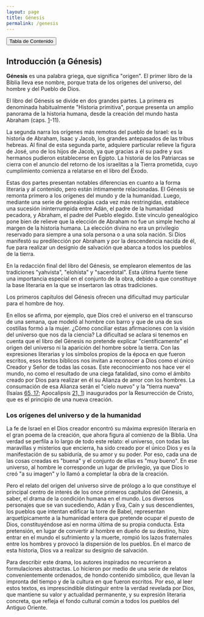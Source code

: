 ```yaml
---
layout: page
title: Génesis
permalink: /genesis
---
```


<input type="button" popovertarget="toc" value="Tabla de Contenido">

<div id="toc" markdown="1" popover>

- Tabla de contenido
{:toc}
</div>

## Introducción (a Génesis)

**Génesis** es una palabra griega, que significa "origen". El primer libro de la Biblia lleva ese nombre, porque trata de los orígenes del universo, del hombre y del Pueblo de Dios.

El libro del Génesis se divide en dos grandes partes. La primera es denominada habitualmente "Historia primitiva", porque presenta un amplio panorama de la historia humana, desde la creación del mundo hasta Abraham (caps. [1](#c1)-11).

La segunda narra los orígenes más remotos del pueblo de Israel: es la historia de Abraham, Isaac y Jacob, los grandes antepasados de las tribus hebreas. Al final de esta segunda parte, adquiere particular relieve la figura de José, uno de los hijos de Jacob, ya que gracias a él su padre y sus hermanos pudieron establecerse en Egipto. La historia de los Patriarcas se cierra con el anuncio del retorno de los israelitas a la Tierra prometida, cuyo cumplimiento comienza a relatarse en el libro del Éxodo.

Estas dos partes presentan notables diferencias en cuanto a la forma literaria y al contenido, pero están íntimamente relacionadas. El Génesis se remonta primero a los orígenes del mundo y de la humanidad. Luego, mediante una serie de genealogías cada vez más restringidas, establece una sucesión ininterrumpida entre Adán, el padre de la humanidad pecadora, y Abraham, el padre del Pueblo elegido. Este vínculo genealógico pone bien de relieve que la elección de Abraham no fue un simple hecho al margen de la historia humana. La elección divina no era un privilegio reservado para siempre a una sola persona o a una sola nación. Si Dios manifestó su predilección por Abraham y por la descendencia nacida de él, fue para realizar un designio de salvación que abarca a todos los pueblos de la tierra.

En la redacción final del libro del Génesis, se emplearon elementos de las tradiciones "yahvista", "elohísta" y "sacerdotal". Esta última fuente tiene una importancia especial en el conjunto de la obra, debido a que constituye la base literaria en la que se insertaron las otras tradiciones.

Los primeros capítulos del Génesis ofrecen una dificultad muy particular para el hombre de hoy.

En ellos se afirma, por ejemplo, que Dios creó el universo en el transcurso de una semana, que modeló al hombre con barro y que de una de sus costillas formó a la mujer. ¿Cómo conciliar estas afirmaciones con la visión del universo que nos da la ciencia? La dificultad se aclara si tenemos en cuenta que el libro del Génesis no pretende explicar "científicamente" el origen del universo ni la aparición del hombre sobre la tierra. Con las expresiones literarias y los símbolos propios de la época en que fueron escritos, esos textos bíblicos nos invitan a reconocer a Dios como el único Creador y Señor de todas las cosas. Este reconocimiento nos hace ver el mundo, no como el resultado de una ciega fatalidad, sino como el ámbito creado por Dios para realizar en él su Alianza de amor con los hombres. La consumación de esa Alianza serán el "cielo nuevo" y la "tierra nueva" (Isaías [65, 17](isaias#c65-v17); Apocalipsis [21, 1](apocalipsis#c21-v1)) inaugurados por la Resurrección de Cristo, que es el principio de una nueva creación.

### Los orígenes del universo y de la humanidad

La fe de Israel en el Dios creador encontró su máxima expresión literaria en el gran poema de la creación, que ahora figura al comienzo de la Biblia. Una verdad se perfila a lo largo de todo este relato: el universo, con todas las maravillas y misterios que encierra, ha sido creado por el único Dios y es la manifestación de su sabiduría, de su amor y su poder. Por eso, cada una de las cosas creadas es "buena" y el conjunto de ellas es "muy bueno". En ese universo, al hombre le corresponde un lugar de privilegio, ya que Dios lo creó "a su imagen" y lo llamó a completar la obra de la creación.

Pero el relato del origen del universo sirve de prólogo a lo que constituye el principal centro de interés de los once primeros capítulos del Génesis, a saber, el drama de la condición humana en el mundo. Los diversos personajes que se van sucediendo, Adán y Eva, Caín y sus descendientes, los pueblos que intentan edificar la torre de Babel, representan arquetípicamente a la humanidad entera que pretende ocupar el puesto de Dios, constituyéndose así en norma última de su propia conducta. Esta pretensión, en lugar de convertir al hombre en dueño de su destino, hizo entrar en el mundo el sufrimiento y la muerte, rompió los lazos fraternales entre los hombres y provocó la dispersión de los pueblos. En el marco de esta historia, Dios va a realizar su designio de salvación.

Para describir este drama, los autores inspirados no recurrieron a formulaciones abstractas. Lo hicieron por medio de una serie de relatos convenientemente ordenados, de hondo contenido simbólico, que llevan la impronta del tiempo y de la cultura en que fueron escritos. Por eso, al leer estos textos, es imprescindible distinguir entre la verdad revelada por Dios, que mantiene su valor y actualidad permanente, y su expresión literaria concreta, que refleja el fondo cultural común a todos los pueblos del Antiguo Oriente.